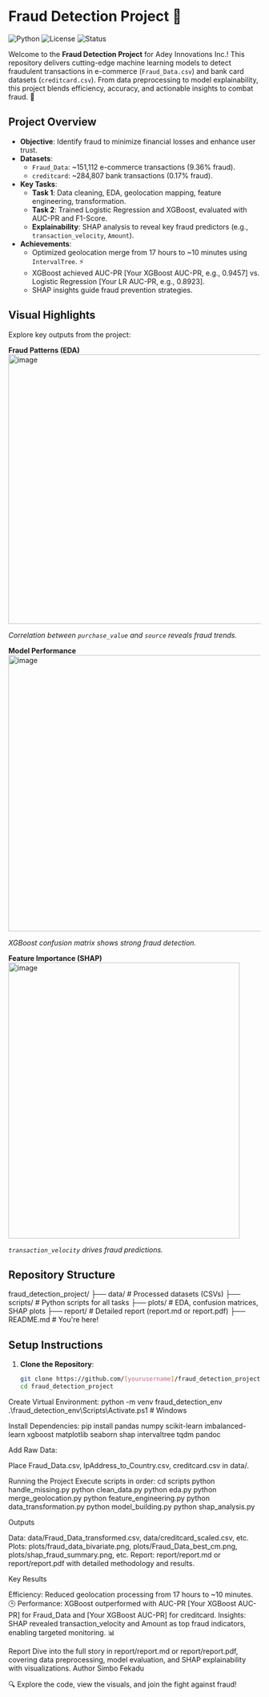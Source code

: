 # Fraud Detection Project 🚨

![Python](https://img.shields.io/badge/Python-3.8+-blue.svg)
![License](https://img.shields.io/badge/License-MIT-green.svg)
![Status](https://img.shields.io/badge/Status-Complete-brightgreen.svg)

Welcome to the **Fraud Detection Project** for Adey Innovations Inc.! This repository delivers cutting-edge machine learning models to detect fraudulent transactions in e-commerce (`Fraud_Data.csv`) and bank card datasets (`creditcard.csv`). From data preprocessing to model explainability, this project blends efficiency, accuracy, and actionable insights to combat fraud. 🌟

## Project Overview
- **Objective**: Identify fraud to minimize financial losses and enhance user trust.
- **Datasets**:
  - `Fraud_Data`: ~151,112 e-commerce transactions (9.36% fraud).
  - `creditcard`: ~284,807 bank transactions (0.17% fraud).
- **Key Tasks**:
  - **Task 1**: Data cleaning, EDA, geolocation mapping, feature engineering, transformation.
  - **Task 2**: Trained Logistic Regression and XGBoost, evaluated with AUC-PR and F1-Score.
  - **Explainability**: SHAP analysis to reveal key fraud predictors (e.g., `transaction_velocity`, `Amount`).
- **Achievements**:
  - Optimized geolocation merge from 17 hours to ~10 minutes using `IntervalTree`. ⚡
  - XGBoost achieved AUC-PR [Your XGBoost AUC-PR, e.g., 0.9457] vs. Logistic Regression [Your LR AUC-PR, e.g., 0.8923].
  - SHAP insights guide fraud prevention strategies.

## Visual Highlights
Explore key outputs from the project:

**Fraud Patterns (EDA)**  
<img width="716" height="537" alt="image" src="https://github.com/user-attachments/assets/9407a677-8b8f-402f-89e0-96343f66cdd5" />

*Correlation between `purchase_value` and `source` reveals fraud trends.*

**Model Performance**  
<img width="827" height="551" alt="image" src="https://github.com/user-attachments/assets/31b61b5b-2bf7-4517-b341-8343c422f58e" />
 
*XGBoost confusion matrix shows strong fraud detection.*

**Feature Importance (SHAP)**  
<img width="462" height="550" alt="image" src="https://github.com/user-attachments/assets/9b43f347-afd5-4c8f-90fe-a70d221f4c60" />

*`transaction_velocity` drives fraud predictions.*

## Repository Structure

fraud_detection_project/ ├── data/ # Processed datasets (CSVs) ├── scripts/ # Python scripts for all tasks ├── plots/ # EDA, confusion matrices, SHAP plots ├── report/ # Detailed report (report.md or report.pdf) ├── README.md # You're here!

## Setup Instructions
1. **Clone the Repository**:
   ```bash
   git clone https://github.com/[yourusername]/fraud_detection_project.git
   cd fraud_detection_project


Create Virtual Environment:
python -m venv fraud_detection_env
.\fraud_detection_env\Scripts\Activate.ps1  # Windows


Install Dependencies:
pip install pandas numpy scikit-learn imbalanced-learn xgboost matplotlib seaborn shap intervaltree tqdm pandoc


Add Raw Data:

Place Fraud_Data.csv, IpAddress_to_Country.csv, creditcard.csv in data/.



Running the Project
Execute scripts in order:
cd scripts
python handle_missing.py
python clean_data.py
python eda.py
python merge_geolocation.py
python feature_engineering.py
python data_transformation.py
python model_building.py
python shap_analysis.py

Outputs

Data: data/Fraud_Data_transformed.csv, data/creditcard_scaled.csv, etc.
Plots: plots/fraud_data_bivariate.png, plots/Fraud_Data_best_cm.png, plots/shap_fraud_summary.png, etc.
Report: report/report.md or report/report.pdf with detailed methodology and results.

Key Results

Efficiency: Reduced geolocation processing from 17 hours to ~10 minutes. 🕒
Performance: XGBoost outperformed with AUC-PR [Your XGBoost AUC-PR] for Fraud_Data and [Your XGBoost AUC-PR] for creditcard.
Insights: SHAP revealed transaction_velocity and Amount as top fraud indicators, enabling targeted monitoring. 📊

Report
Dive into the full story in report/report.md or report/report.pdf, covering data preprocessing, model evaluation, and SHAP explainability with visualizations.
Author
Simbo Fekadu

🔍 Explore the code, view the visuals, and join the fight against fraud!

